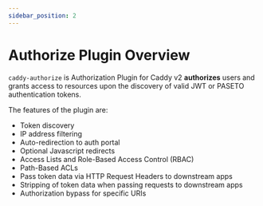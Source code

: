 ```yaml
---
sidebar_position: 2
---
```


# Authorize Plugin Overview

`caddy-authorize` is Authorization Plugin for Caddy v2 **authorizes** users and
grants access to resources upon the discovery of valid JWT or PASETO
authentication tokens.

The features of the plugin are:

* Token discovery
* IP address filtering
* Auto-redirection to auth portal
* Optional Javascript redirects
* Access Lists and Role-Based Access Control (RBAC)
* Path-Based ACLs
* Pass token data via HTTP Request Headers to downstream apps
* Stripping of token data when passing requests to downstream apps
* Authorization bypass for specific URIs
